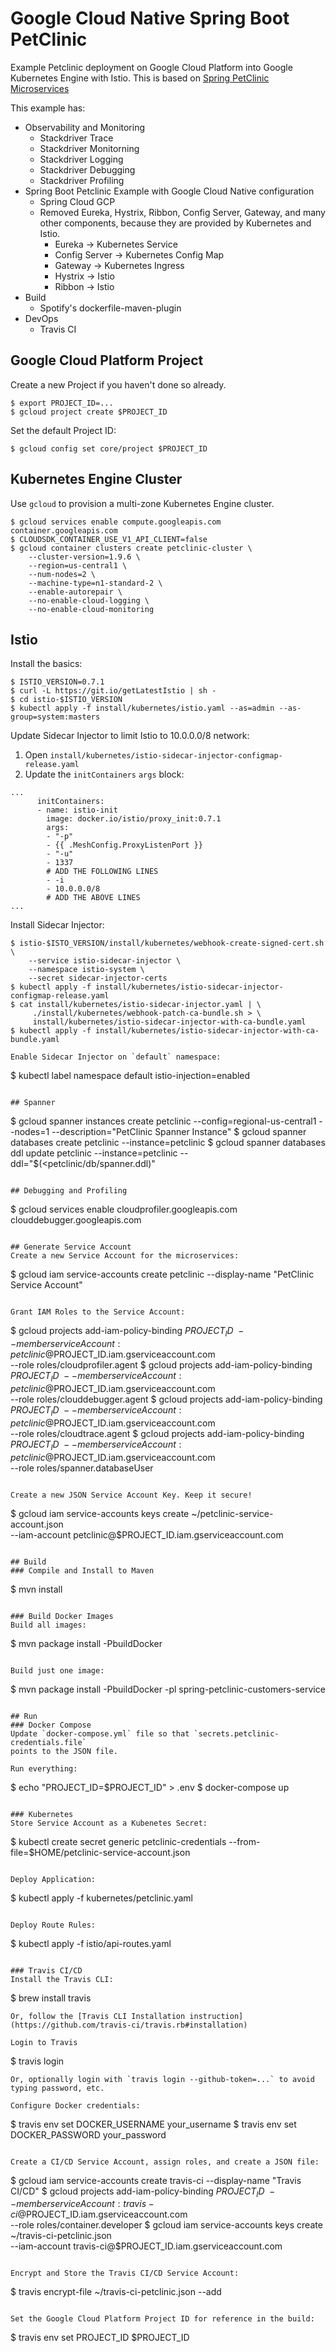 # Google Cloud Native Spring Boot PetClinic

Example Petclinic deployment on Google Cloud Platform into Google Kubernetes Engine with Istio.
This is based on [Spring PetClinic Microservices](https://github.com/spring-petclinic/spring-petclinic-microservices)

This example has:
 - Observability and Monitoring
   - Stackdriver Trace
   - Stackdriver Monitorning
   - Stackdriver Logging
   - Stackdriver Debugging
   - Stackdriver Profiling
 - Spring Boot Petclinic Example with Google Cloud Native configuration
   - Spring Cloud GCP
   - Removed Eureka, Hystrix, Ribbon, Config Server, Gateway, and many other components, because they are provided by Kubernetes and Istio.
     - Eureka -> Kubernetes Service
     - Config Server -> Kubernetes Config Map
     - Gateway -> Kubernetes Ingress
     - Hystrix -> Istio
     - Ribbon -> Istio
 - Build
   - Spotify's dockerfile-maven-plugin
 - DevOps
   - Travis CI

## Google Cloud Platform Project
Create a new Project if you haven't done so already.
```
$ export PROJECT_ID=...
$ gcloud project create $PROJECT_ID
```

Set the default Project ID:
```
$ gcloud config set core/project $PROJECT_ID
```

## Kubernetes Engine Cluster
Use `gcloud` to provision a multi-zone Kubernetes Engine cluster.

```
$ gcloud services enable compute.googleapis.com container.googleapis.com
$ CLOUDSDK_CONTAINER_USE_V1_API_CLIENT=false
$ gcloud container clusters create petclinic-cluster \
    --cluster-version=1.9.6 \
    --region=us-central1 \
    --num-nodes=2 \
    --machine-type=n1-standard-2 \
    --enable-autorepair \
    --no-enable-cloud-logging \
    --no-enable-cloud-monitoring
```

## Istio
Install the basics:
```
$ ISTIO_VERSION=0.7.1
$ curl -L https://git.io/getLatestIstio | sh -
$ cd istio-$ISTIO_VERSION
$ kubectl apply -f install/kubernetes/istio.yaml --as=admin --as-group=system:masters
```

Update Sidecar Injector to limit Istio to 10.0.0.0/8 network:
1. Open `install/kubernetes/istio-sidecar-injector-configmap-release.yaml`
1. Update the `initContainers` `args` block:
```
...
      initContainers:
      - name: istio-init
        image: docker.io/istio/proxy_init:0.7.1
        args:
        - "-p"
        - {{ .MeshConfig.ProxyListenPort }}
        - "-u"
        - 1337
        # ADD THE FOLLOWING LINES
        - -i
        - 10.0.0.0/8
        # ADD THE ABOVE LINES
...
```

Install Sidecar Injector:
```
$ istio-$ISTO_VERSION/install/kubernetes/webhook-create-signed-cert.sh \
    --service istio-sidecar-injector \
    --namespace istio-system \
    --secret sidecar-injector-certs
$ kubectl apply -f install/kubernetes/istio-sidecar-injector-configmap-release.yaml
$ cat install/kubernetes/istio-sidecar-injector.yaml | \
     ./install/kubernetes/webhook-patch-ca-bundle.sh > \
     install/kubernetes/istio-sidecar-injector-with-ca-bundle.yaml
$ kubectl apply -f install/kubernetes/istio-sidecar-injector-with-ca-bundle.yaml

Enable Sidecar Injector on `default` namespace:
```
$ kubectl label namespace default istio-injection=enabled
```

## Spanner
```
$ gcloud spanner instances create petclinic --config=regional-us-central1 --nodes=1 --description="PetClinic Spanner Instance"
$ gcloud spanner databases create petclinic --instance=petclinic
$ gcloud spanner databases ddl update petclinic --instance=petclinic --ddl="$(<petclinic/db/spanner.ddl)"
```

## Debugging and Profiling
```
$ gcloud services enable cloudprofiler.googleapis.com clouddebugger.googleapis.com
```

## Generate Service Account
Create a new Service Account for the microservices:
```
$ gcloud iam service-accounts create petclinic --display-name "PetClinic Service Account"
```

Grant IAM Roles to the Service Account:
```
$ gcloud projects add-iam-policy-binding $PROJECT_ID \
     --member serviceAccount:petclinic@$PROJECT_ID.iam.gserviceaccount.com \
     --role roles/cloudprofiler.agent
$ gcloud projects add-iam-policy-binding $PROJECT_ID \
     --member serviceAccount:petclinic@$PROJECT_ID.iam.gserviceaccount.com \
     --role roles/clouddebugger.agent
$ gcloud projects add-iam-policy-binding $PROJECT_ID \
     --member serviceAccount:petclinic@$PROJECT_ID.iam.gserviceaccount.com \
     --role roles/cloudtrace.agent
$ gcloud projects add-iam-policy-binding $PROJECT_ID \
     --member serviceAccount:petclinic@$PROJECT_ID.iam.gserviceaccount.com \
     --role roles/spanner.databaseUser
```

Create a new JSON Service Account Key. Keep it secure!
```
$ gcloud iam service-accounts keys create ~/petclinic-service-account.json \
    --iam-account petclinic@$PROJECT_ID.iam.gserviceaccount.com
```

## Build
### Compile and Install to Maven
```
$ mvn install
```

### Build Docker Images
Build all images:
```
$ mvn package install -PbuildDocker
```

Build just one image:
```
$ mvn package install -PbuildDocker -pl spring-petclinic-customers-service
```

## Run
### Docker Compose
Update `docker-compose.yml` file so that `secrets.petclinic-credentials.file`
points to the JSON file.

Run everything:
```
$ echo "PROJECT_ID=$PROJECT_ID" > .env
$ docker-compose up
```

### Kubernetes
Store Service Account as a Kubenetes Secret:
```
$ kubectl create secret generic petclinic-credentials --from-file=$HOME/petclinic-service-account.json
```

Deploy Application:
```
$ kubectl apply -f kubernetes/petclinic.yaml
```

Deploy Route Rules:
```
$ kubectl apply -f istio/api-routes.yaml
```

### Travis CI/CD
Install the Travis CLI:
```
$ brew install travis
```
Or, follow the [Travis CLI Installation instruction](https://github.com/travis-ci/travis.rb#installation)

Login to Travis
```
$ travis login
```
Or, optionally login with `travis login --github-token=...` to avoid typing password, etc.

Configure Docker credentials:
```
$ travis env set DOCKER_USERNAME your_username
$ travis env set DOCKER_PASSWORD your_password
```

Create a CI/CD Service Account, assign roles, and create a JSON file:
```
$ gcloud iam service-accounts create travis-ci --display-name "Travis CI/CD"
$ gcloud projects add-iam-policy-binding $PROJECT_ID \
     --member serviceAccount:travis-ci@$PROJECT_ID.iam.gserviceaccount.com \
     --role roles/container.developer
$ gcloud iam service-accounts keys create ~/travis-ci-petclinic.json \
    --iam-account travis-ci@$PROJECT_ID.iam.gserviceaccount.com
```

Encrypt and Store the Travis CI/CD Service Account:
```
$ travis encrypt-file ~/travis-ci-petclinic.json --add
```

Set the Google Cloud Platform Project ID for reference in the build:
```
$ travis env set PROJECT_ID $PROJECT_ID
```

